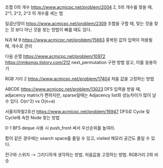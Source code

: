 조합 0의 개수
https://www.acmicpc.net/problem/2004
2, 5의 개수를 찾을 때, 2^1, 2^2, 2^3 의 개수를 세는 법

일곱난장이
https://www.acmicpc.net/problem/2309
조합을 구할 때, 맞는 것을 찾는 것 보다 아닌 것을 찾는 방법이 빠를 때도 있다.

N과 M 9
https://www.acmicpc.net/problem/15663
중복된 값의 입력이 허용될 때, 개수로 관리

다음 순열
https://www.acmicpc.net/problem/10972
https://rimkongs.tistory.com/212
next_permutation 구현 방법 알고, 이를 응용하기

RGB 거리 2
https://www.acmicpc.net/problem/17404
처음 값을 고정하는 방법

ABCDE
https://www.acmicpc.net/problem/13023
DFS 입력을 받을 때, adjacency matrix가 편하지만, sparse일때는 Adjacency list와 성능차이가 많이 날 수 있다.
O(n^2) vs O(n+e)

서울지하철2호선
https://www.acmicpc.net/problem/16947
DFS로 Cycle 및 Cycle에 속한 Node 찾는 방법


0-1 BFS
deque 사용 시 push_front 써서 우선순위를 높여라.

합이 같은 경우에는 search space를 줄일 수 있고, visited 메모리 공간도 줄일 수 있다.


전구와 스위치 -> 그리디하게 생각하는 방법.
처음값을 고정하는 방법. RGB거리 2와 비슷
